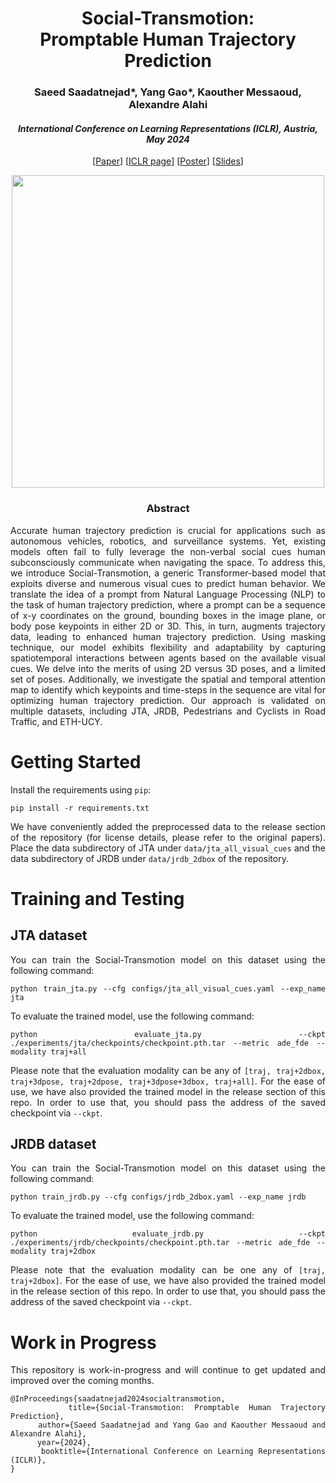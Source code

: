 <div align="center">
<h1> Social-Transmotion:<br>  Promptable Human Trajectory Prediction </h1>
<h3>Saeed Saadatnejad*, Yang Gao*, Kaouther Messaoud, Alexandre Alahi
</h3>
<h4> <i> International Conference on Learning Representations (ICLR), Austria, May 2024 </i></h4>

[[Paper](https://arxiv.org/abs/2312.16168)] [[ICLR page](https://iclr.cc/virtual/2024/poster/18604)] [[Poster](docs/Poster.pdf)] [[Slides](docs/iclr_slides.pdf)]


<image src="docs/social-transmotion.png" width="500">

</div>

<div align="center"> <h3> Abstract </h3>  </div>
<div align="justify">

Accurate human trajectory prediction is crucial for applications such as autonomous vehicles, robotics, and surveillance systems. Yet, existing models often fail to fully leverage the non-verbal social cues human subconsciously communicate when navigating the space. To address this, we introduce Social-Transmotion, a generic Transformer-based model that exploits diverse and numerous visual cues to predict human behavior. We translate the idea of a prompt from Natural Language Processing (NLP) to the task of human trajectory prediction, where a prompt can be a sequence of x-y coordinates on the ground, bounding boxes in the image plane, or body pose keypoints in either 2D or 3D. This, in turn, augments trajectory data, leading to enhanced human trajectory prediction. Using masking technique, our model exhibits flexibility and adaptability by capturing spatiotemporal interactions between agents based on the available visual cues. We delve into the merits of using 2D versus 3D poses, and a limited set of poses. Additionally, we investigate the spatial and temporal attention map to identify which keypoints and time-steps in the sequence are vital for optimizing human trajectory prediction. Our approach is validated on multiple datasets, including JTA, JRDB, Pedestrians and Cyclists in Road Traffic, and ETH-UCY.
</br>


# Getting Started

Install the requirements using `pip`:
```
pip install -r requirements.txt
```

We have conveniently added the preprocessed data to the release section of the repository (for license details, please refer to the original papers).
Place the data subdirectory of JTA under `data/jta_all_visual_cues` and the data subdirectory of JRDB under `data/jrdb_2dbox` of the repository.

# Training and Testing

## JTA dataset
You can train the Social-Transmotion model on this dataset using the following command:
```
python train_jta.py --cfg configs/jta_all_visual_cues.yaml --exp_name jta
```


To evaluate the trained model, use the following command:
```
python evaluate_jta.py --ckpt ./experiments/jta/checkpoints/checkpoint.pth.tar --metric ade_fde --modality traj+all
```
Please note that the evaluation modality can be any of `[traj, traj+2dbox, traj+3dpose, traj+2dpose, traj+3dpose+3dbox, traj+all]`.
For the ease of use, we have also provided the trained model in the release section of this repo. In order to use that, you should pass the address of the saved checkpoint via `--ckpt`.

## JRDB dataset
You can train the Social-Transmotion model on this dataset using the following command:
```
python train_jrdb.py --cfg configs/jrdb_2dbox.yaml --exp_name jrdb
```

To evaluate the trained model, use the following command:
```
python evaluate_jrdb.py --ckpt ./experiments/jrdb/checkpoints/checkpoint.pth.tar --metric ade_fde --modality traj+2dbox
```
Please note that the evaluation modality can be one any of `[traj, traj+2dbox]`.
For the ease of use, we have also provided the trained model in the release section of this repo. In order to use that, you should pass the address of the saved checkpoint via `--ckpt`.

# Work in Progress

This repository is work-in-progress and will continue to get updated and improved over the coming months.

```
@InProceedings{saadatnejad2024socialtransmotion,
      title={Social-Transmotion: Promptable Human Trajectory Prediction}, 
      author={Saeed Saadatnejad and Yang Gao and Kaouther Messaoud and Alexandre Alahi},
      year={2024},
      booktitle={International Conference on Learning Representations (ICLR)},
}
```
